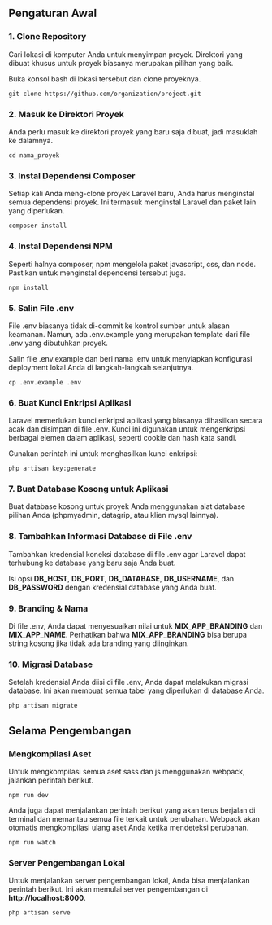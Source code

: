 ## Pengaturan Awal

### 1. Clone Repository
Cari lokasi di komputer Anda untuk menyimpan proyek. Direktori yang dibuat khusus untuk proyek biasanya merupakan pilihan yang baik.

Buka konsol bash di lokasi tersebut dan clone proyeknya.

`git clone https://github.com/organization/project.git`

### 2. Masuk ke Direktori Proyek
Anda perlu masuk ke direktori proyek yang baru saja dibuat, jadi masuklah ke dalamnya.

`cd nama_proyek`

### 3. Instal Dependensi Composer
Setiap kali Anda meng-clone proyek Laravel baru, Anda harus menginstal semua dependensi proyek. Ini termasuk menginstal Laravel dan paket lain yang diperlukan.

`composer install`

### 4. Instal Dependensi NPM
Seperti halnya composer, npm mengelola paket javascript, css, dan node. Pastikan untuk menginstal dependensi tersebut juga.

`npm install`

### 5. Salin File .env
File .env biasanya tidak di-commit ke kontrol sumber untuk alasan keamanan. Namun, ada .env.example yang merupakan template dari file .env yang dibutuhkan proyek.

Salin file .env.example dan beri nama .env untuk menyiapkan konfigurasi deployment lokal Anda di langkah-langkah selanjutnya.

`cp .env.example .env`

### 6. Buat Kunci Enkripsi Aplikasi
Laravel memerlukan kunci enkripsi aplikasi yang biasanya dihasilkan secara acak dan disimpan di file .env. Kunci ini digunakan untuk mengenkripsi berbagai elemen dalam aplikasi, seperti cookie dan hash kata sandi.

Gunakan perintah ini untuk menghasilkan kunci enkripsi:

`php artisan key:generate`

### 7. Buat Database Kosong untuk Aplikasi
Buat database kosong untuk proyek Anda menggunakan alat database pilihan Anda (phpmyadmin, datagrip, atau klien mysql lainnya).

### 8. Tambahkan Informasi Database di File .env
Tambahkan kredensial koneksi database di file .env agar Laravel dapat terhubung ke database yang baru saja Anda buat.

Isi opsi **DB_HOST**, **DB_PORT**, **DB_DATABASE**, **DB_USERNAME**, dan **DB_PASSWORD** dengan kredensial database yang Anda buat.

### 9. Branding & Nama
Di file .env, Anda dapat menyesuaikan nilai untuk **MIX_APP_BRANDING** dan **MIX_APP_NAME**. Perhatikan bahwa **MIX_APP_BRANDING** bisa berupa string kosong jika tidak ada branding yang diinginkan.

### 10. Migrasi Database
Setelah kredensial Anda diisi di file .env, Anda dapat melakukan migrasi database. Ini akan membuat semua tabel yang diperlukan di database Anda.

`php artisan migrate`

## Selama Pengembangan

### Mengkompilasi Aset
Untuk mengkompilasi semua aset sass dan js menggunakan webpack, jalankan perintah berikut.

`npm run dev`

Anda juga dapat menjalankan perintah berikut yang akan terus berjalan di terminal dan memantau semua file terkait untuk perubahan. Webpack akan otomatis mengkompilasi ulang aset Anda ketika mendeteksi perubahan.

`npm run watch`

### Server Pengembangan Lokal
Untuk menjalankan server pengembangan lokal, Anda bisa menjalankan perintah berikut. Ini akan memulai server pengembangan di **http://localhost:8000**.

`php artisan serve`
